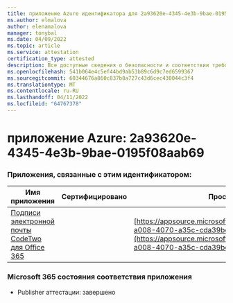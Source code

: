 ```yaml
---
title: приложение Azure идентификатора для 2a93620e-4345-4e3b-9bae-0195f08aab69
ms.author: elmalova
author: elenamalova
manager: tonybal
ms.date: 04/09/2022
ms.topic: article
ms.service: attestation
certification_type: attested
description: Все доступные сведения о безопасности и соответствии требованиям для 2a93620e-4345-4e3b-9bae-0195f08aab69.
ms.openlocfilehash: 541b064e4c5ef44bd9ab53b89c6d9c7ed6599367
ms.sourcegitcommit: 60344676a860c837b8a727c43d6cec430044c3f4
ms.translationtype: MT
ms.contentlocale: ru-RU
ms.lasthandoff: 04/11/2022
ms.locfileid: "64767378"
---
```

# <a name="azure-app-id-2a93620e-4345-4e3b-9bae-0195f08aab69"></a>приложение Azure: 2a93620e-4345-4e3b-9bae-0195f08aab69


### <a name="apps-associated-with-this-id"></a>Приложения, связанные с этим идентификатором:
| **Имя приложения** | **Сертифицировано** | **Просмотр в AppSource** |
|--------------|---------------|-----------------------|
| [Подписи электронной почты CodeTwo для Office 365](../forward/codetwo.3d2daeb9-a008-4070-a35c-cda39bd30a69.md) |  | [https://appsource.microsoft.com/product/office/codetwo.3d2daeb9-a008-4070-a35c-cda39bd30a69](https://appsource.microsoft.com/product/office/codetwo.3d2daeb9-a008-4070-a35c-cda39bd30a69) |

### <a name="microsoft-365-app-compliance-status"></a>Microsoft 365 состояния соответствия приложения
- Publisher аттестации: завершено
